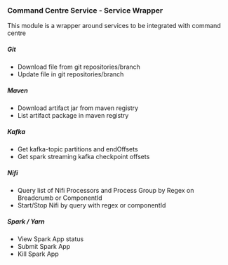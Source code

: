 ### Command Centre Service - Service Wrapper
This module is a wrapper around services to be integrated with command centre

##### Git
- Download file from git repositories/branch
- Update file in git repositories/branch

##### Maven
- Download artifact jar from maven registry
- List artifact package in maven registry

##### Kafka
- Get kafka-topic partitions and endOffsets
- Get spark streaming kafka checkpoint offsets

##### Nifi
- Query list of Nifi Processors and Process Group by Regex on Breadcrumb or ComponentId
- Start/Stop Nifi by query with regex or componentId

##### Spark / Yarn
- View Spark App status
- Submit Spark App
- Kill Spark App